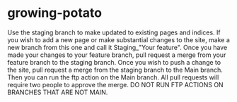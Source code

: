 # growing-potato
Use the staging branch to make updated to existing pages and indices. If you wish to add a new page or make substantial changes to the site, make a new branch from this one and call it Staging_"Your feature". Once you have made your changes to your feature branch, pull request a merge from your feature branch to the staging branch. Once you wish to push a change to the site, pull request a merge from the staging branch to the Main branch. Then you can run the ftp action on the Main branch. All pull requests will require two people to approve the merge. DO NOT RUN FTP ACTIONS ON BRANCHES THAT ARE NOT MAIN.

